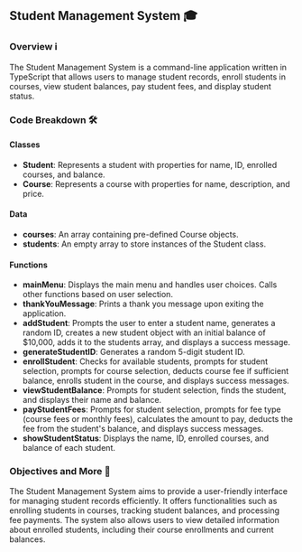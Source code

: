 ## Student Management System 🎓

### Overview ℹ️

The Student Management System is a command-line application written in TypeScript that allows users to manage student records, enroll students in courses, view student balances, pay student fees, and display student status.

### Code Breakdown 🛠️

#### Classes

- **Student**: Represents a student with properties for name, ID, enrolled courses, and balance.
- **Course**: Represents a course with properties for name, description, and price.

#### Data

- **courses**: An array containing pre-defined Course objects.
- **students**: An empty array to store instances of the Student class.

#### Functions

- **mainMenu**: Displays the main menu and handles user choices. Calls other functions based on user selection.
- **thankYouMessage**: Prints a thank you message upon exiting the application.
- **addStudent**: Prompts the user to enter a student name, generates a random ID, creates a new student object with an initial balance of $10,000, adds it to the students array, and displays a success message.
- **generateStudentID**: Generates a random 5-digit student ID.
- **enrollStudent**: Checks for available students, prompts for student selection, prompts for course selection, deducts course fee if sufficient balance, enrolls student in the course, and displays success messages.
- **viewStudentBalance**: Prompts for student selection, finds the student, and displays their name and balance.
- **payStudentFees**: Prompts for student selection, prompts for fee type (course fees or monthly fees), calculates the amount to pay, deducts the fee from the student's balance, and displays success messages.
- **showStudentStatus**: Displays the name, ID, enrolled courses, and balance of each student.

### Objectives and More 🚀

The Student Management System aims to provide a user-friendly interface for managing student records efficiently. It offers functionalities such as enrolling students in courses, tracking student balances, and processing fee payments. The system also allows users to view detailed information about enrolled students, including their course enrollments and current balances.